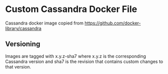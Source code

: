 # Custom Cassandra Docker File
Cassandra docker image copied from https://github.com/docker-library/cassandra

## Versioning
Images are tagged with x.y.z-sha7 where x.y.z is the corresponding Cassandra version and sha7 is the revision that contains custom changes to that version.

